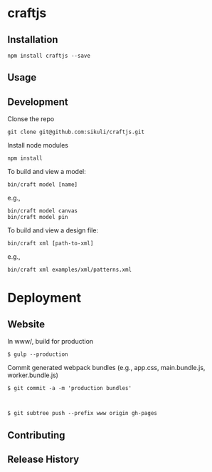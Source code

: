 craftjs
=======

## Installation

	npm install craftjs --save

## Usage


## Development

Clonse the repo

	git clone git@github.com:sikuli/craftjs.git

Install node modules

	npm install

To build and view a model:

	bin/craft model [name]

e.g.,

	bin/craft model canvas
	bin/craft model pin

To build and view a design file:

	bin/craft xml [path-to-xml]

e.g.,

	bin/craft xml examples/xml/patterns.xml


# Deployment 

## Website

In www/, build for production

	$ gulp --production

Commit generated webpack bundles (e.g., app.css, main.bundle.js, worker.bundle.js)

	$ git commit -a -m 'production bundles'

	

	$ git subtree push --prefix www origin gh-pages


## Contributing


## Release History